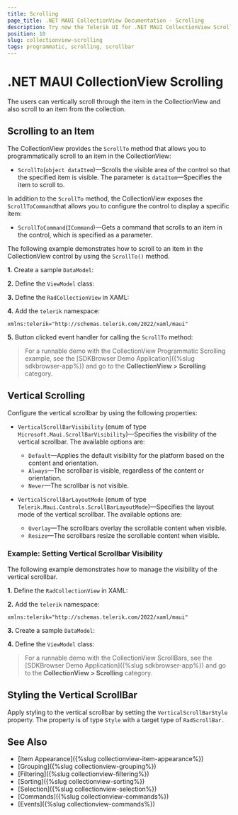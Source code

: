 ```yaml
---
title: Scrolling
page_title: .NET MAUI CollectionView Documentation - Scrolling
description: Try now the Telerik UI for .NET MAUI CollectionView Scrolling options like the Vertical Scrollbar and programmatic scrolling with the ScrollTo method.
position: 10
slug: collectionview-scrolling
tags: programmatic, scrolling, scrollbar
---
```


# .NET MAUI CollectionView Scrolling

The users can vertically scroll through the item in the CollectionView and also scroll to an item from the collection. 

## Scrolling to an Item

The CollectionView provides the `ScrollTo` method that allows you to programmatically scroll to an item in the CollectionView:

* `ScrollTo`(`object dataItem`)&mdash;Scrolls the visible area of the control so that the specified item is visible. The parameter is `dataItem`&mdash;Specifies the item to scroll to.

In addition to the `ScrollTo` method, the CollectionView exposes the `ScrollToCommand`that allows you to configure the control to display a specific item:

* `ScrollToCommand`(`ICommand`)&mdash;Gets a command that scrolls to an item in the control, which is specified as a parameter.

The following example demonstrates how to scroll to an item in the CollectionView control by using the `ScrollTo()` method.

**1.** Create a sample `DataModel`:

<snippet id='collectionview-datamodel' />

**2.** Define the `ViewModel` class:

<snippet id='collectionview-viewmodel' />

**3.** Define the `RadCollectionView` in XAML:

<snippet id='collectionview-programmatic-scrolling-xaml'/>

**4.** Add the `telerik` namespace:

```XAML
xmlns:telerik="http://schemas.telerik.com/2022/xaml/maui"
```

**5.** Button clicked event handler for calling the `ScrollTo` method:

<snippet id='collectionview-programmatic-scrolling'/>

> For a runnable demo with the CollectionView Programmatic Scrolling example, see the [SDKBrowser Demo Application]({%slug sdkbrowser-app%}) and go to the **CollectionView > Scrolling** category.

## Vertical Scrolling

Configure the vertical scrollbar by using the following properties:

* `VerticalScrollBarVisibility` (enum of type `Microsoft.Maui.ScrollBarVisibility`)&mdash;Specifies the visibility of the vertical scrollbar. The available options are: 
	* `Default`&mdash;Applies the default visibility for the platform based on the content and orientation.
	* `Always`&mdash;The scrollbar is visible, regardless of the content or orientation.
	* `Never`&mdash;The scrollbar is not visible.


* `VerticalScrollBarLayoutMode` (enum of type `Telerik.Maui.Controls.ScrollBarLayoutMode`)&mdash;Specifies the layout mode of the vertical scrollbar. The available options are: 
	* `Overlay`&mdash;The scrollbars overlay the scrollable content when visible.
	* `Resize`&mdash;The scrollbars resize the scrollable content when visible.

### Example: Setting Vertical Scrollbar Visibility

The following example demonstrates how to manage the visibility of the vertical scrollbar.

**1.** Define the `RadCollectionView` in XAML:

<snippet id='collectionview-scrollbars'/>

**2.** Add the `telerik` namespace:

```XAML
xmlns:telerik="http://schemas.telerik.com/2022/xaml/maui"
```

**3.** Create a sample `DataModel`:

<snippet id='collectionview-datamodel' />

**4.** Define the `ViewModel` class:

<snippet id='collectionview-viewmodel' />

> For a runnable demo with the CollectionView ScrollBars, see the [SDKBrowser Demo Application]({%slug sdkbrowser-app%}) and go to the **CollectionView > Scrolling** category.

## Styling the Vertical ScrollBar

Apply styling to the vertical scrollbar by setting the `VerticalScrollBarStyle` property. The property is of type `Style` with a target type of `RadScrollBar.`

## See Also

- [Item Appearance]({%slug collectionview-item-appearance%})
- [Grouping]({%slug collectionview-grouping%})
- [Filtering]({%slug collectionview-filtering%})
- [Sorting]({%slug collectionview-sorting%})
- [Selection]({%slug collectionview-selection%})
- [Commands]({%slug collectionview-commands%})
- [Events]({%slug collectionview-commands%})

